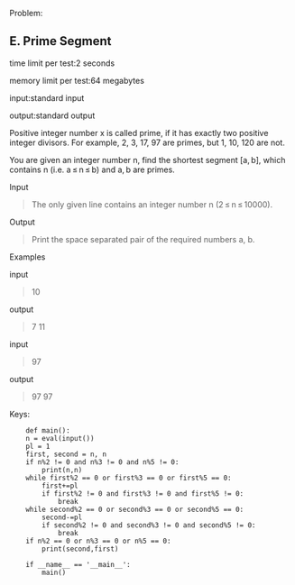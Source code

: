 Problem:
## E. Prime Segment
time limit per test:2 seconds

memory limit per test:64 megabytes

input:standard input

output:standard output

Positive integer number x is called prime, if it has exactly two positive integer divisors. For example, 2, 3, 17, 97 are primes, but 1, 10, 120 are not.

You are given an integer number n, find the shortest segment [a, b], which contains n (i.e. a ≤ n ≤ b) and a, b are primes.

Input

> The only given line contains an integer number n (2 ≤ n ≤ 10000).

Output

> Print the space separated pair of the required numbers a, b.

Examples

input

> 10

output

> 7 11

input

> 97

output

> 97 97

Keys:
```
    def main():
    n = eval(input())
    pl = 1
    first, second = n, n
    if n%2 != 0 and n%3 != 0 and n%5 != 0:
        print(n,n)
    while first%2 == 0 or first%3 == 0 or first%5 == 0:
        first+=pl
        if first%2 != 0 and first%3 != 0 and first%5 != 0:
            break
    while second%2 == 0 or second%3 == 0 or second%5 == 0:
        second-=pl
        if second%2 != 0 and second%3 != 0 and second%5 != 0:
            break
    if n%2 == 0 or n%3 == 0 or n%5 == 0:
        print(second,first)

    if __name__ == '__main__':
        main()
```
